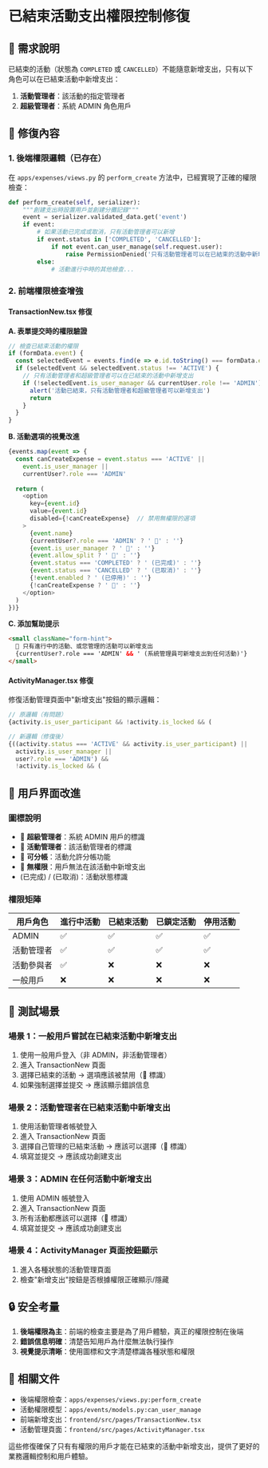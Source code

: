 # 已結束活動支出權限控制修復

## 🎯 需求說明

已結束的活動（狀態為 `COMPLETED` 或 `CANCELLED`）不能隨意新增支出，只有以下角色可以在已結束活動中新增支出：
1. **活動管理者**：該活動的指定管理者
2. **超級管理者**：系統 ADMIN 角色用戶

## 🔧 修復內容

### 1. 後端權限邏輯（已存在）

在 `apps/expenses/views.py` 的 `perform_create` 方法中，已經實現了正確的權限檢查：

```python
def perform_create(self, serializer):
    """創建支出時設置用戶並創建分攤記錄"""
    event = serializer.validated_data.get('event')
    if event:
        # 如果活動已完成或取消，只有活動管理者可以新增
        if event.status in ['COMPLETED', 'CANCELLED']:
            if not event.can_user_manage(self.request.user):
                raise PermissionDenied('只有活動管理者可以在已結束的活動中新增支出')
        else:
            # 活動進行中時的其他檢查...
```

### 2. 前端權限檢查增強

#### TransactionNew.tsx 修復

**A. 表單提交時的權限驗證**

```typescript
// 檢查已結束活動的權限
if (formData.event) {
  const selectedEvent = events.find(e => e.id.toString() === formData.event.toString())
  if (selectedEvent && selectedEvent.status !== 'ACTIVE') {
    // 只有活動管理者和超級管理者可以在已結束的活動中新增支出
    if (!selectedEvent.is_user_manager && currentUser.role !== 'ADMIN') {
      alert('活動已結束，只有活動管理者和超級管理者可以新增支出')
      return
    }
  }
}
```

**B. 活動選項的視覺改進**

```typescript
{events.map(event => {
  const canCreateExpense = event.status === 'ACTIVE' || 
    event.is_user_manager || 
    currentUser?.role === 'ADMIN'
  
  return (
    <option 
      key={event.id} 
      value={event.id}
      disabled={!canCreateExpense}  // 禁用無權限的選項
    >
      {event.name}
      {currentUser?.role === 'ADMIN' ? ' 👑' : ''}
      {event.is_user_manager ? ' 🔧' : ''}
      {event.allow_split ? ' 🔄' : ''}
      {event.status === 'COMPLETED' ? ' (已完成)' : ''}
      {event.status === 'CANCELLED' ? ' (已取消)' : ''}
      {!event.enabled ? ' (已停用)' : ''}
      {!canCreateExpense ? ' 🚫' : ''}
    </option>
  )
})}
```

**C. 添加幫助提示**

```html
<small className="form-hint">
  📌 只有進行中的活動、或您管理的活動可以新增支出
  {currentUser?.role === 'ADMIN' && ' (系統管理員可新增支出到任何活動)'}
</small>
```

#### ActivityManager.tsx 修復

修復活動管理頁面中"新增支出"按鈕的顯示邏輯：

```typescript
// 原邏輯（有問題）
{activity.is_user_participant && !activity.is_locked && (

// 新邏輯（修復後）
{((activity.status === 'ACTIVE' && activity.is_user_participant) || 
  activity.is_user_manager || 
  user?.role === 'ADMIN') && 
  !activity.is_locked && (
```

## 🎨 用戶界面改進

### 圖標說明

- 👑 **超級管理者**：系統 ADMIN 用戶的標識
- 🔧 **活動管理者**：該活動管理者的標識
- 🔄 **可分帳**：活動允許分帳功能
- 🚫 **無權限**：用戶無法在該活動中新增支出
- (已完成) / (已取消)：活動狀態標識

### 權限矩陣

| 用戶角色 | 進行中活動 | 已結束活動 | 已鎖定活動 | 停用活動 |
|---------|-----------|-----------|-----------|----------|
| ADMIN | ✅ | ✅ | ✅ | ✅ |
| 活動管理者 | ✅ | ✅ | ✅ | ✅ |
| 活動參與者 | ✅ | ❌ | ❌ | ❌ |
| 一般用戶 | ❌ | ❌ | ❌ | ❌ |

## 🧪 測試場景

### 場景 1：一般用戶嘗試在已結束活動中新增支出
1. 使用一般用戶登入（非 ADMIN，非活動管理者）
2. 進入 TransactionNew 頁面
3. 選擇已結束的活動 → 選項應該被禁用（🚫 標識）
4. 如果強制選擇並提交 → 應該顯示錯誤信息

### 場景 2：活動管理者在已結束活動中新增支出
1. 使用活動管理者帳號登入
2. 進入 TransactionNew 頁面  
3. 選擇自己管理的已結束活動 → 應該可以選擇（🔧 標識）
4. 填寫並提交 → 應該成功創建支出

### 場景 3：ADMIN 在任何活動中新增支出
1. 使用 ADMIN 帳號登入
2. 進入 TransactionNew 頁面
3. 所有活動都應該可以選擇（👑 標識）
4. 填寫並提交 → 應該成功創建支出

### 場景 4：ActivityManager 頁面按鈕顯示
1. 進入各種狀態的活動管理頁面
2. 檢查"新增支出"按鈕是否根據權限正確顯示/隱藏

## 🔒 安全考量

1. **後端權限為主**：前端的檢查主要是為了用戶體驗，真正的權限控制在後端
2. **錯誤信息明確**：清楚告知用戶為什麼無法執行操作
3. **視覺提示清晰**：使用圖標和文字清楚標識各種狀態和權限

## 📝 相關文件

- 後端權限檢查：`apps/expenses/views.py:perform_create`
- 活動權限模型：`apps/events/models.py:can_user_manage`
- 前端新增支出：`frontend/src/pages/TransactionNew.tsx`
- 活動管理頁面：`frontend/src/pages/ActivityManager.tsx`

這些修復確保了只有有權限的用戶才能在已結束的活動中新增支出，提供了更好的業務邏輯控制和用戶體驗。
